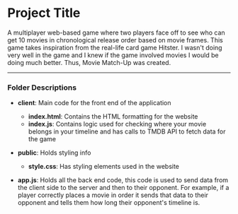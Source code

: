 # Project Title

A multiplayer web-based game where two players face off to see who can get 10 movies in chronological release order based on movie frames. This game takes inspiration from the real-life card game Hitster. I wasn't doing very well in the game and I knew if the game involved movies I would be doing much better. Thus, Movie Match-Up was created.

---

### Folder Descriptions

- **client**: Main code for the front end of the application
  - **index.html**: Contains the HTML formatting for the website
  - **index.js**: Contains logic used for checking where your movie belongs in your timeline and has calls to TMDB API to fetch data for the game
- **public**: Holds styling info
  - **style.css**: Has styling elements used in the website

- **app.js**: Holds all the back end code, this code is used to send data from the client side to the server and then to their opponent. For example, if a player correctly places a movie in order it sends that data to their opponent and tells them how long their opponent's timeline is.
